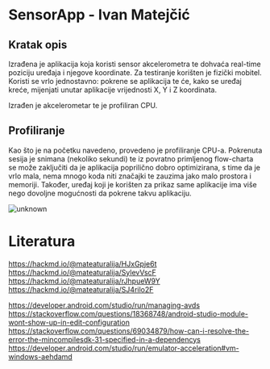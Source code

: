 # SensorApp - Ivan Matejčić

## Kratak opis
Izrađena je aplikacija koja koristi sensor akcelerometra te dohvaća real-time poziciju uređaja i njegove koordinate.
Za testiranje korišten je fizički mobitel.
Koristi se vrlo jednostavno: pokrene se aplikacija te će, kako se uređaj kreće, mijenjati unutar aplikacije vrijednosti X, Y i Z koordinata.

Izrađen je akcelerometar te je profiliran CPU.

## Profiliranje

Kao što je na početku navedeno, provedeno je profiliranje CPU-a.
Pokrenuta sesija je snimana (nekoliko sekundi) te iz povratno primljenog flow-charta se može zaključiti da je aplikacija poprilično dobro optimizirana, s time da je vrlo mala, nema mnogo koda niti značajki te zauzima jako malo prostora i memoriji. Također, uređaj koji je korišten za prikaz same aplikacije ima više nego dovoljne mogućnosti da pokrene takvu aplikaciju.
    
![unknown](https://user-images.githubusercontent.com/84573071/161389247-012f897c-8790-477d-b981-e58501c4459d.png)    
    
# Literatura

https://hackmd.io/@mateaturalija/HJxGpje6t
https://hackmd.io/@mateaturalija/SylevVscF
https://hackmd.io/@mateaturalija/rJhpueW9Y
https://hackmd.io/@mateaturalija/SJ4rilo2F

https://developer.android.com/studio/run/managing-avds
https://stackoverflow.com/questions/18368748/android-studio-module-wont-show-up-in-edit-configuration
https://stackoverflow.com/questions/69034879/how-can-i-resolve-the-error-the-mincompilesdk-31-specified-in-a-dependencys
https://developer.android.com/studio/run/emulator-acceleration#vm-windows-aehdamd
